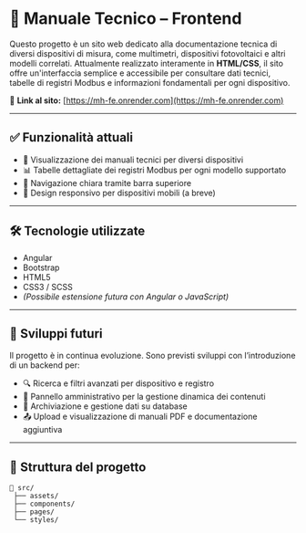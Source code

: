# 📘 Manuale Tecnico – Frontend

Questo progetto è un sito web dedicato alla documentazione tecnica di diversi dispositivi di misura, come multimetri, dispositivi fotovoltaici e altri modelli correlati. Attualmente realizzato interamente in **HTML/CSS**, il sito offre un'interfaccia semplice e accessibile per consultare dati tecnici, tabelle di registri Modbus e informazioni fondamentali per ogni dispositivo.

🔗 **Link al sito:** [https://mh-fe.onrender.com](https://mh-fe.onrender.com)

---

## ✅ Funzionalità attuali

- 📄 Visualizzazione dei manuali tecnici per diversi dispositivi
- 📊 Tabelle dettagliate dei registri Modbus per ogni modello supportato
- 🧭 Navigazione chiara tramite barra superiore
- 📱 Design responsivo per dispositivi mobili (a breve)

---

## 🛠️ Tecnologie utilizzate

- Angular
- Bootstrap
- HTML5
- CSS3 / SCSS
- *(Possibile estensione futura con Angular o JavaScript)*

---

## 🚧 Sviluppi futuri

Il progetto è in continua evoluzione. Sono previsti sviluppi con l’introduzione di un backend per:

- 🔍 Ricerca e filtri avanzati per dispositivo e registro
- 📝 Pannello amministrativo per la gestione dinamica dei contenuti
- 💾 Archiviazione e gestione dati su database
- 📤 Upload e visualizzazione di manuali PDF e documentazione aggiuntiva

---

## 📂 Struttura del progetto

```text
📁 src/
 ├── assets/
 ├── components/
 ├── pages/
 └── styles/
